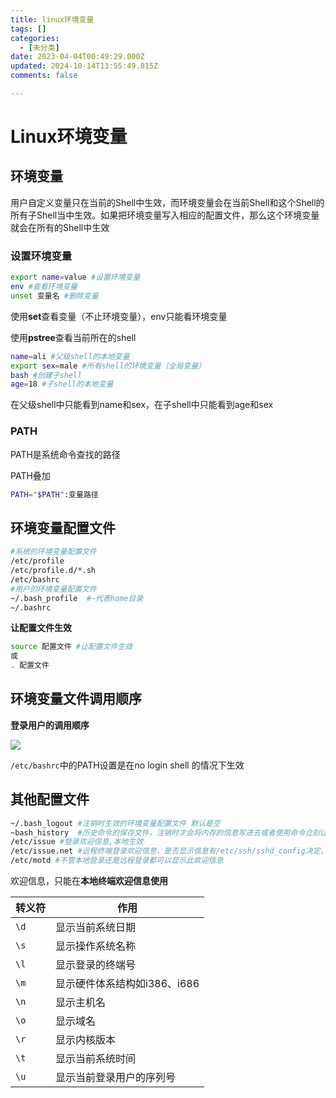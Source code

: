 ```yaml
---
title: linux环境变量
tags: []
categories:
  - [未分类]
date: 2023-04-04T00:49:29.000Z
updated: 2024-10-14T13:55:49.815Z
comments: false

---
```


<!--more-->
# Linux环境变量

## 环境变量

用户自定义变量只在当前的Shell中生效，而环境变量会在当前Shell和这个Shell的所有子Shell当中生效。如果把环境变量写入相应的配置文件，那么这个环境变量就会在所有的Shell中生效

### 设置环境变量

```bash
export name=value #设置环境变量
env #查看环境变量
unset 变量名 #删除变量
```

使用**set**查看变量（不止环境变量），env只能看环境变量

使用**pstree**查看当前所在的shell

```bash
name=ali #父级shell的本地变量
export sex=male #所有shell的环境变量（全局变量）
bash #创建子shell
age=18 #子shell的本地变量
```

在父级shell中只能看到name和sex，在子shell中只能看到age和sex

### PATH

PATH是系统命令查找的路径

PATH叠加

```bash
PATH="$PATH":变量路径
```

## 环境变量配置文件

```bash
#系统的环境变量配置文件
/etc/profile
/etc/profile.d/*.sh
/etc/bashrc
#用户的环境变量配置文件
~/.bash_profile  #~代表home目录
~/.bashrc
```

**让配置文件生效**

```bash
source 配置文件 #让配置文件生效
或
. 配置文件
```

## 环境变量文件调用顺序

**登录用户的调用顺序**

![](E:\markdown\图床\linux环境变量调用顺序.png)

`/etc/bashrc`中的PATH设置是在no login shell 的情况下生效

## 其他配置文件

```bash
~/.bash_logout #注销时生效的环境变量配置文件 默认是空
~bash_history  #历史命令的保存文件，注销时才会将内存的信息写进去或者使用命令立刻让内存中的历史命令写入文件
/etc/issue #登录欢迎信息,本地生效
/etc/issue.net #远程终端登录欢迎信息，是否显示信息有/etc/ssh/sshd_config决定，加入Banner /etc/issue.net才能显示
/etc/motd #不管本地登录还是远程登录都可以显示此欢迎信息
```

欢迎信息，只能在**本地终端欢迎信息使用**

| 转义符 | 作用                         |
| ------ | ---------------------------- |
| `\d`   | 显示当前系统日期             |
| `\s`   | 显示操作系统名称             |
| `\l`   | 显示登录的终端号             |
| `\m`   | 显示硬件体系结构如i386、i686 |
| `\n`   | 显示主机名                   |
| `\o`   | 显示域名                     |
| `\r`   | 显示内核版本                 |
| `\t`   | 显示当前系统时间             |
| `\u`   | 显示当前登录用户的序列号     |